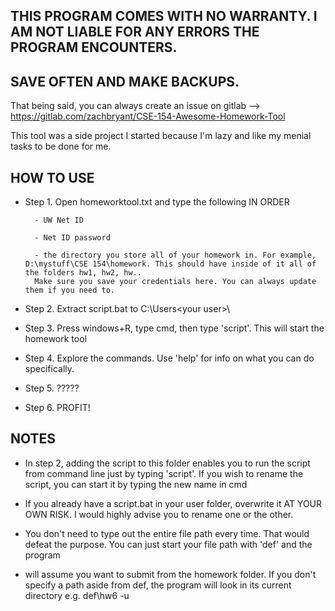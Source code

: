 ## **THIS PROGRAM COMES WITH NO WARRANTY. I AM NOT LIABLE FOR ANY ERRORS THE PROGRAM ENCOUNTERS.**

## **SAVE OFTEN AND MAKE BACKUPS.**

That being said, you can always create an issue on gitlab --> https://gitlab.com/zachbryant/CSE-154-Awesome-Homework-Tool

This tool was a side project I started because I'm lazy and like my menial tasks to be done for me.

## **HOW TO USE**

* Step 1. Open homeworktool.txt and type the following IN ORDER

        - UW Net ID
        
        - Net ID password
        
        - the directory you store all of your homework in. For example, D:\mystuff\CSE 154\homework. This should have inside of it all of the folders hw1, hw2, hw..
        Make sure you save your credentials here. You can always update them if you need to.

* Step 2. Extract script.bat to C:\Users\<your user>\

* Step 3. Press windows+R, type cmd, then type 'script'. This will start the homework tool

* Step 4. Explore the commands. Use 'help' for info on what you can do specifically.

* Step 5. ?????

* Step 6. PROFIT!

## **NOTES**

* In step 2, adding the script to this folder enables you to run the script from command line just by typing 'script'. If you wish to rename the script, you can start it by typing the new name in cmd

* If you already have a script.bat in your user folder, overwrite it AT YOUR OWN RISK. I would highly advise you to rename one or the other.

* You don't need to type out the entire file path every time. That would defeat the purpose. You can just start your file path with 'def' and the program

* will assume you want to submit from the homework folder. If you don't specify a path aside from def, the program will look in its current directory e.g. def\hw6 -u